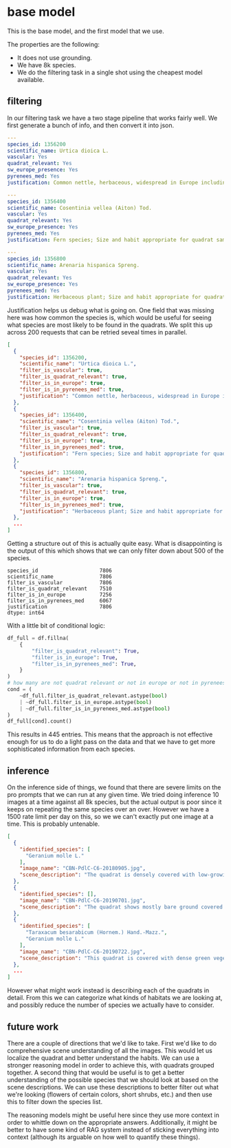 # base model

This is the base model, and the first model that we use.

The properties are the following:

- It does not use grounding.
- We have 8k species.
- We do the filtering task in a single shot using the cheapest model available.

## filtering

In our filtering task we have a two stage pipeline that works fairly well. We first generate a bunch of info, and then convert it into json.

```yaml
---
species_id: 1356200
scientific_name: Urtica dioica L.
vascular: Yes
quadrat_relevant: Yes
sw_europe_presence: Yes
pyrenees_med: Yes
justification: Common nettle, herbaceous, widespread in Europe including the Pyrenees and Mediterranean.

---
species_id: 1356400
scientific_name: Cosentinia vellea (Aiton) Tod.
vascular: Yes
quadrat_relevant: Yes
sw_europe_presence: Yes
pyrenees_med: Yes
justification: Fern species; Size and habit appropriate for quadrat sampling; Present in Southwest Europe, including Mediterranean areas.

---
species_id: 1356800
scientific_name: Arenaria hispanica Spreng.
vascular: Yes
quadrat_relevant: Yes
sw_europe_presence: Yes
pyrenees_med: Yes
justification: Herbaceous plant; Size and habit appropriate for quadrat sampling; Native to Spain.
```

Justification helps us debug what is going on. One field that was missing here was how common the species is, which would be useful for seeing what species are most likely to be found in the quadrats. We split this up across 200 requests that can be retried seveal times in parallel.

```json
[
  {
    "species_id": 1356200,
    "scientific_name": "Urtica dioica L.",
    "filter_is_vascular": true,
    "filter_is_quadrat_relevant": true,
    "filter_is_in_europe": true,
    "filter_is_in_pyrenees_med": true,
    "justification": "Common nettle, herbaceous, widespread in Europe including the Pyrenees and Mediterranean."
  },
  {
    "species_id": 1356400,
    "scientific_name": "Cosentinia vellea (Aiton) Tod.",
    "filter_is_vascular": true,
    "filter_is_quadrat_relevant": true,
    "filter_is_in_europe": true,
    "filter_is_in_pyrenees_med": true,
    "justification": "Fern species; Size and habit appropriate for quadrat sampling; Present in Southwest Europe, including Mediterranean areas."
  },
  {
    "species_id": 1356800,
    "scientific_name": "Arenaria hispanica Spreng.",
    "filter_is_vascular": true,
    "filter_is_quadrat_relevant": true,
    "filter_is_in_europe": true,
    "filter_is_in_pyrenees_med": true,
    "justification": "Herbaceous plant; Size and habit appropriate for quadrat sampling; Native to Spain."
  },
  ...
]
```

Getting a structure out of this is actually quite easy. What is disappointing is the output of this which shows that we can only filter down about 500 of the species.

```
species_id                    7806
scientific_name               7806
filter_is_vascular            7806
filter_is_quadrat_relevant    7510
filter_is_in_europe           7256
filter_is_in_pyrenees_med     6067
justification                 7806
dtype: int64
```

With a little bit of conditional logic:

```python
df_full = df.fillna(
    {
        "filter_is_quadrat_relevant": True,
        "filter_is_in_europe": True,
        "filter_is_in_pyrenees_med": True,
    }
)
# how many are not quadrat relevant or not in europe or not in pyrenees
cond = (
    ~df_full.filter_is_quadrat_relevant.astype(bool)
    | ~df_full.filter_is_in_europe.astype(bool)
    | ~df_full.filter_is_in_pyrenees_med.astype(bool)
)
df_full[cond].count()
```

This results in 445 entries. This means that the approach is not effective enough for us to do a light pass on the data and that we have to get more sophisticated information from each species.

## inference

On the inference side of things, we found that there are severe limits on the pro prompts that we can run at any given time. We tried doing inference 10 images at a time against all 8k species, but the actual output is poor since it keeps on repeating the same species over an over. However we have a 1500 rate limit per day on this, so we we can't exactly put one image at a time. This is probably untenable.

```json
[
  {
    "identified_species": [
      "Geranium molle L."
    ],
    "image_name": "CBN-PdlC-C6-20180905.jpg",
    "scene_description": "The quadrat is densely covered with low-growing vegetation, primarily characterized by small, rounded leaves. Some grass blades are scattered. The overall cover is high, with nearly complete vegetation. The presence of tape measures marking the plot is also visible."
  },
  {
    "identified_species": [],
    "image_name": "CBN-PdlC-C6-20190701.jpg",
    "scene_description": "The quadrat shows mostly bare ground covered in dead plant material. There are few small green plants. A rock is visible in the lower right corner of the frame. Measuring tapes delineate the plot boundaries."
  },
  {
    "identified_species": [
      "Taraxacum besarabicum (Hornem.) Hand.-Mazz.",
      "Geranium molle L."
    ],
    "image_name": "CBN-PdlC-C6-20190722.jpg",
    "scene_description": "This quadrat is covered with dense green vegetation, including grasses and small plants with rounded leaves. A dead plant stem extends across the center of the plot. A rock is present in the corner. There is also a dandelion seedhead."
  },
  ...
]
```

However what might work instead is describing each of the quadrats in detail. From this we can categorize what kinds of habitats we are looking at, and possibly reduce the number of species we actually have to consider.

## future work

There are a couple of directions that we'd like to take. First we'd like to do comprehensive scene understanding of all the images. This would let us localize the quadrat and better understand the habits. We can use a stronger reasoning model in order to achieve this, with quadrats grouped together. A second thing that would be useful is to get a better understanding of the possible species that we should look at based on the scene descriptions. We can use these descriptions to better filter out what we're looking (flowers of certain colors, short shrubs, etc.) and then use this to filter down the species list.

The reasoning models might be useful here since they use more context in order to whittle down on the appropriate answers. Additionally, it might be better to have some kind of RAG system instead of sticking everything into context (although its arguable on how well to quantify these things).
